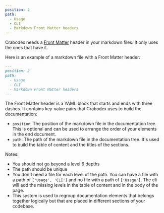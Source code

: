 ```yaml
---
position: 2
path:
  - Usage
  - CLI
  - Markdown Front Matter headers
---
```


Crabodex needs a [Front Matter](https://frontmatter.codes/) header in your markdown files. It only uses the ones that have it.

Here is an example of a markdown file with a Front Matter header:

```markdown
---
position: 2
path:
  - Usage
  - CLI
  - Markdown Front Matter headers
---
```

The Front Matter header is a YAML block that starts and ends with three dashes. It contains key-value pairs that Crabodex uses to build the documentation:
- `position`: The position of the markdown file in the documentation tree. This is optional and can be used to arrange the order of your elements in the end document.
- `path`: The path of the markdown file in the documentation tree. It's used to build the table of content and the titles of the sections.

Notes:
- You should not go beyond a level 6 depths
- The path should be unique
- You don't need a file for each level of the path. You can have a file with a path of `['Usage', 'CLI']` and no file with a path of `['Usage']`. The cli will add the missing levels in the table of content and in the body of the page.
- This system is used to regroup documentation elements that belongs together logically but that are placed in different sections of your codebase.
 